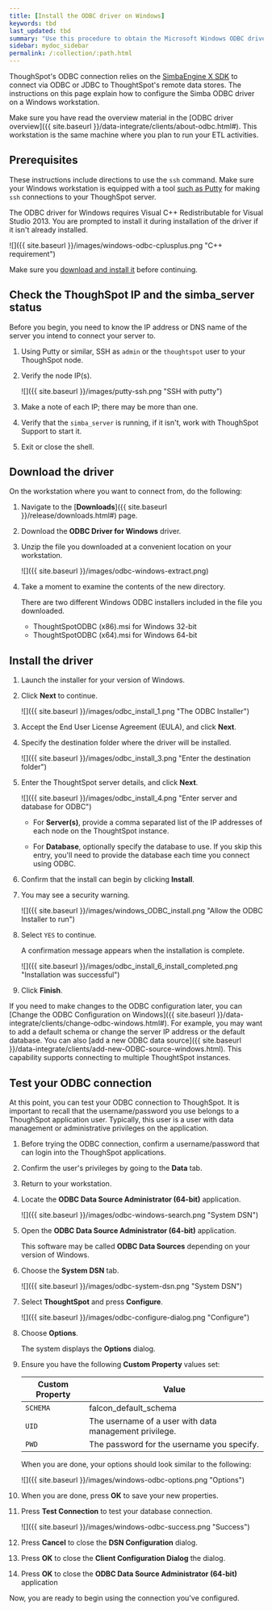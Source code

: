 ```yaml
---
title: [Install the ODBC driver on Windows]
keywords: tbd
last_updated: tbd
summary: "Use this procedure to obtain the Microsoft Windows ODBC driver and install it."
sidebar: mydoc_sidebar
permalink: /:collection/:path.html
---
```


ThoughSpot's ODBC connection relies on the <a
href="https://www.simba.com/products/SEN/doc/Client-Server_user_guide/content/clientserver/configuringsimbaclientodbc/simbaclientodbcunix.htm">SimbaEngine
X SDK</a> to connect via ODBC or JDBC to ThoughtSpot's remote data stores. The
instructions on this page explain how to configure the Simba ODBC driver on a
Windows workstation.

Make sure you have read the overview material in the [ODBC driver overview]({{
site.baseurl }}/data-integrate/clients/about-odbc.html#). This workstation is
the same machine where you plan to run your ETL activities.

## Prerequisites

These instructions include directions to use the `ssh` command. Make sure your
Windows workstation is equipped with a tool <a href="https://www.putty.org/">such as Putty</a> for making `ssh`
connections to your ThoughSpot server.


The ODBC driver for Windows requires Visual C++ Redistributable for Visual
Studio 2013. You are prompted to install it during installation of the driver if
it isn't already installed.  

![]({{ site.baseurl }}/images/windows-odbc-cplusplus.png "C++ requirement")

Make sure you <a href="https://www.microsoft.com/en-us/download/details.aspx?id=40784">download and install it</a> before continuing.


## Check the ThoughSpot IP and the simba_server status

Before you begin, you need to know the IP address or DNS name of the server you
intend to connect your server to.

1. Using Putty or similar, SSH as `admin` or the `thoughtspot` user to your ThoughSpot node.
2. Verify the node IP(s).

   ![]({{ site.baseurl }}/images/putty-ssh.png "SSH with putty")

3. Make a note of each IP; there may be more than one.
4. Verify that the `simba_server` is running, if it isn't, work with ThoughSpot Support to start it.
5. Exit or close the shell.

## Download the driver

On the workstation where you want to connect from, do the following:

1. Navigate to the [**Downloads**]({{ site.baseurl }}/release/downloads.html#) page.
2. Download the **ODBC Driver for Windows**  driver.
3. Unzip the file you downloaded at a convenient location on your workstation.

   ![]({{ site.baseurl }}/images/odbc-windows-extract.png)

8. Take a moment to examine the contents of the new directory.

    There are two different Windows ODBC installers included in the file you downloaded.
     -   ThoughtSpotODBC (x86).msi for Windows 32-bit
     -   ThoughtSpotODBC (x64).msi for Windows 64-bit

## Install the driver

1. Launch the installer for your version of Windows.
2. Click **Next** to continue.

   ![]({{ site.baseurl }}/images/odbc_install_1.png "The ODBC Installer")

3. Accept the End User License Agreement (EULA), and click **Next**.
4. Specify the destination folder where the driver will be installed.

   ![]({{ site.baseurl }}/images/odbc_install_3.png "Enter the destination folder")

5. Enter the ThoughtSpot server details, and click **Next**.

   ![]({{ site.baseurl }}/images/odbc_install_4.png "Enter server and database for ODBC")

    - For **Server(s)**, provide a comma separated list of the IP addresses of each node on the ThoughtSpot instance.

    - For **Database**, optionally specify the database to use. If you skip this entry, you'll need to provide the database each time you connect using ODBC.

6. Confirm that the install can begin by clicking **Install**.

7. You may see a security warning.

    ![]({{ site.baseurl }}/images/windows_ODBC_install.png "Allow the ODBC Installer to run")

8. Select `YES` to continue.

    A confirmation message appears when the installation is complete.

    ![]({{ site.baseurl }}/images/odbc_install_6_install_completed.png "Installation was successful")

9.  Click **Finish**.

If you need to make changes to the ODBC configuration later, you can [Change the
ODBC Configuration on Windows]({{ site.baseurl
}}/data-integrate/clients/change-odbc-windows.html#). For example, you may want
to add a default schema or change the server IP address or the default database.
You can also [add a new ODBC data source]({{ site.baseurl
}}/data-integrate/clients/add-new-ODBC-source-windows.html). This capability
supports connecting to multiple ThoughtSpot instances.


## Test your ODBC connection

At this point, you can test your ODBC connection to ThoughSpot.  It is important
to recall that the username/password you use belongs to a ThoughSpot application
user. Typically, this user is a user with data management or administrative
privileges on the application.

1. Before trying the ODBC connection, confirm a username/password that can login into the ThoughSpot applications.
2. Confirm the user's privileges by going to the **Data** tab.
3. Return to your workstation.
4. Locate the **ODBC Data Source Administrator (64-bit)** application.

   ![]({{ site.baseurl }}/images/odbc-windows-search.png "System DSN")

5. Open the **ODBC Data Source Administrator (64-bit)** application.

   This software may be called **ODBC Data Sources** depending on your version
   of Windows.

6. Choose the **System DSN** tab.

   ![]({{ site.baseurl }}/images/odbc-system-dsn.png "System DSN")

7. Select **ThoughtSpot** and press **Configure**.

   ![]({{ site.baseurl }}/images/odbc-configure-dialog.png "Configure")

8. Choose **Options**.

    The system displays the **Options** dialog.

9. Ensure you have the following **Custom Property** values set:

    | Custom Property   | Value                                                  |
    |-------------------|--------------------------------------------------------|
    | `SCHEMA`          | falcon_default_schema                                  |
    | `UID`             | The username of a user with data management privilege. |
    | `PWD`             | The password for the username you specify.             |

    When you are done, your options should look similar to the following:

    ![]({{ site.baseurl }}/images/windows-odbc-options.png "Options")

10. When you are done, press **OK** to save your new properties.
11. Press **Test Connection** to test your database connection.

    ![]({{ site.baseurl }}/images/windows-odbc-success.png "Success")

12. Press **Cancel** to close the **DSN Configuration** dialog.
13. Press **OK** to close the **Client Configuration Dialog** the dialog.
14. Press **OK** to close the **ODBC Data Source Administrator (64-bit)** application

Now, you are ready to begin using the connection you've configured.
